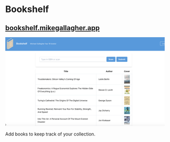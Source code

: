 # Bookshelf

## [bookshelf.mikegallagher.app](https://bookshelf.mikegallagher.app)

![screenshot of bookshelf](./bookshelf.png "Bookshelf")

Add books to keep track of your collection.
